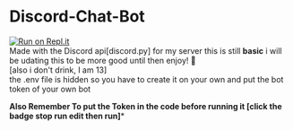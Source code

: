 # Discord-Chat-Bot
[![Run on Repl.it](https://repl.it/badge/github/Sas2k/Discord-Chat-Bot)](https://repl.it/github/Sas2k/Discord-Chat-Bot) <br>
Made with the Discord api[discord.py] for my server
this is still <strong>basic</strong> i will be udating this to be more good until then enjoy! 🍾<br>
[also i don't drink, I am 13]<br>
the .env file is hidden so you have to create it on your own and put the bot token of your own bot<br>

**Also Remember To put the Token in the code before running it [click the badge stop run edit then run]***
